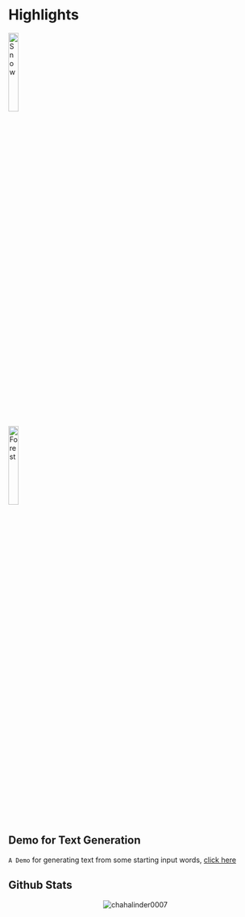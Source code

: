 # Highlights


<!-- ![image](https://api.accredible.com/v1/frontend/credential_website_embed_image/badge/35290584) ![image](https://api.accredible.com/v1/frontend/credential_website_embed_image/badge/31374686) -->


<div class="row">
  <div class="column">
    <img src="https://api.accredible.com/v1/frontend/credential_website_embed_image/badge/35290584" alt="Snow" style="width:20%">
  </div>
  <div class="column">
    <img src="https://api.accredible.com/v1/frontend/credential_website_embed_image/badge/31374686" alt="Forest" style="width:20%">
  </div>
</div>




## Demo for Text Generation
`A Demo` for generating text from some starting input words, [click here](/page/demo-text)


## Github Stats
<p align="center"> <img src="https://github-readme-stats.vercel.app/api?username=chahalinder0007&show_icons=true&theme=gotham" alt="chahalinder0007" />